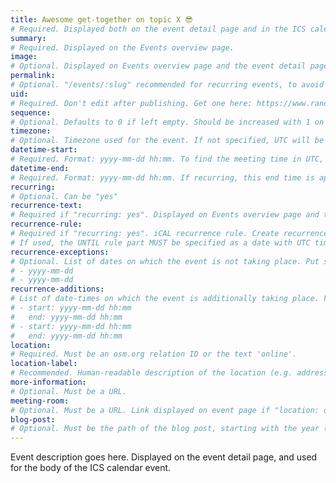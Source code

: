 ```yaml
---
title: Awesome get-together on topic X 😎
# Required. Displayed both on the event detail page and in the ICS calendar event.
summary: 
# Required. Displayed on the Events overview page.
image: 
# Optional. Displayed on Events overview page and the event detail page.
permalink: 
# Optional. "/events/:slug" recommended for recurring events, to avoid that the event gets a date-based URL.
uid: 
# Required. Don't edit after publishing. Get one here: https://www.random.org/strings/?num=1&len=20&digits=on&upperalpha=on&unique=on&format=html&rnd=new
sequence: 
# Optional. Defaults to 0 if left empty. Should be increased with 1 on every big event edit.
timezone: 
# Optional. Timezone used for the event. If not specified, UTC will be used. View & add timezones in _data/ics-timezones.yml
datetime-start: 
# Required. Format: yyyy-mm-dd hh:mm. To find the meeting time in UTC, use https://www.timeanddate.com/worldclock/converter.html?p1=1440
datetime-end: 
# Required. Format: yyyy-mm-dd hh:mm. If recurring, this end time is applied also to all occurrences of the generated recurrence set
recurring: 
# Optional. Can be "yes"
recurrence-text: 
# Required if "recurring: yes". Displayed on Events overview page and the event detail page. View & add strings in _i18n/en.yml 
recurrence-rule: 
# Required if "recurring: yes". iCAL recurrence rule. Create recurrence rule here: https://icalendar.org/rrule-tool.html
# If used, the UNTIL rule part MUST be specified as a date with UTC time.
recurrence-exceptions: 
# Optional. List of dates on which the event is not taking place. Put starting dates that match the recurrence pattern. Time of original meeting will be used & cancelled. Format:
# - yyyy-mm-dd
# - yyyy-mm-dd
recurrence-additions: 
# List of date-times on which the event is additionally taking place. Format:
# - start: yyyy-mm-dd hh:mm
#   end: yyyy-mm-dd hh:mm
# - start: yyyy-mm-dd hh:mm
#   end: yyyy-mm-dd hh:mm
location: 
# Required. Must be an osm.org relation ID or the text 'online'.
location-label: 
# Recommended. Human-readable description of the location (e.g. address) for ICS. If not provided, link to meeting-room or to OSM will be used.
more-information: 
# Optional. Must be a URL.
meeting-room: 
# Optional. Must be a URL. Link displayed on event page if "location: online".
blog-post: 
# Optional. Must be the path of the blog post, starting with the year (e.g. /2022/10/translation-coordinator).
---
```


Event description goes here. Displayed on the event detail page, and used for the body of the ICS calendar event.
